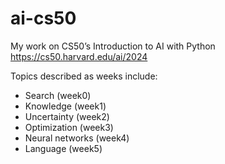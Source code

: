# ai-cs50
My work on CS50’s Introduction to AI with Python https://cs50.harvard.edu/ai/2024

Topics described as weeks include:
- Search (week0)
- Knowledge (week1)
- Uncertainty (week2)
- Optimization (week3)
- Neural networks (week4)
- Language (week5)
